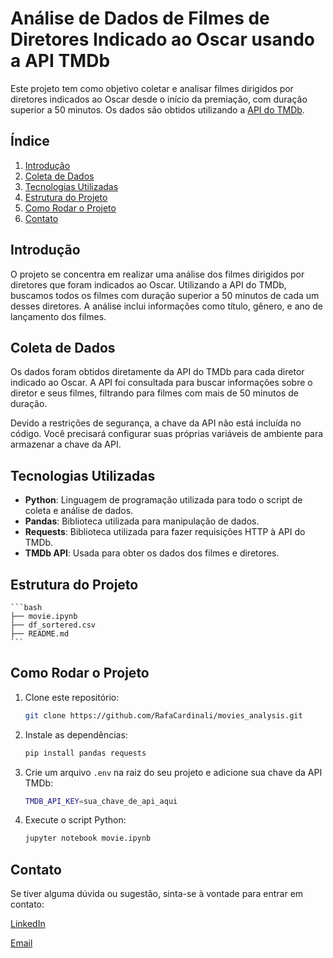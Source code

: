 # Análise de Dados de Filmes de Diretores Indicado ao Oscar usando a API TMDb

Este projeto tem como objetivo coletar e analisar filmes dirigidos por diretores indicados ao Oscar desde o início da premiação, com duração superior a 50 minutos. Os dados são obtidos utilizando a [API do TMDb](https://developers.themoviedb.org/3/getting-started/introduction).

## Índice

1. [Introdução](#introdução)
2. [Coleta de Dados](#coleta-de-dados)
3. [Tecnologias Utilizadas](#tecnologias-utilizadas)
4. [Estrutura do Projeto](#estrutura-do-projeto)
5. [Como Rodar o Projeto](#como-rodar-o-projeto)
6. [Contato](#contato)

## Introdução

O projeto se concentra em realizar uma análise dos filmes dirigidos por diretores que foram indicados ao Oscar. Utilizando a API do TMDb, buscamos todos os filmes com duração superior a 50 minutos de cada um desses diretores. A análise inclui informações como título, gênero, e ano de lançamento dos filmes.

## Coleta de Dados

Os dados foram obtidos diretamente da API do TMDb para cada diretor indicado ao Oscar. A API foi consultada para buscar informações sobre o diretor e seus filmes, filtrando para filmes com mais de 50 minutos de duração.

Devido a restrições de segurança, a chave da API não está incluída no código. Você precisará configurar suas próprias variáveis de ambiente para armazenar a chave da API.

## Tecnologias Utilizadas

- **Python**: Linguagem de programação utilizada para todo o script de coleta e análise de dados.
- **Pandas**: Biblioteca utilizada para manipulação de dados.
- **Requests**: Biblioteca utilizada para fazer requisições HTTP à API do TMDb.
- **TMDb API**: Usada para obter os dados dos filmes e diretores.

## Estrutura do Projeto

    ```bash
    ├── movie.ipynb
    ├── df_sortered.csv 
    ├── README.md
    ```

## Como Rodar o Projeto

1. Clone este repositório: 
   ```bash
   git clone https://github.com/RafaCardinali/movies_analysis.git
    ```
2. Instale as dependências:
    ```bash
    pip install pandas requests
    ```
3. Crie um arquivo `.env` na raiz do seu projeto e adicione sua chave da API TMDb:
    ```bash
    TMDB_API_KEY=sua_chave_de_api_aqui
    ```
3. Execute o script Python:
    ```bash
    jupyter notebook movie.ipynb
    ```

## Contato

Se tiver alguma dúvida ou sugestão, sinta-se à vontade para entrar em contato:

[LinkedIn](https://www.linkedin.com/in/rafael-cardinali-213899296/)

[Email](mailto:rflcardinali@gmail.com)